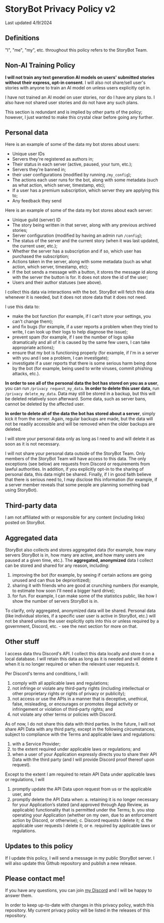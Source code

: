 # StoryBot Privacy Policy v2

Last updated 4/9/2024

## Definitions

"I", "me", "my", etc. throughout this policy refers to the StoryBot Team.

## Non-AI Training Policy

**I will not train any text generation AI models on users' submitted stories without their express, opt-in consent**. I will also not share/sell user's stories with anyone to train an AI model on unless users explicitly opt in.

I have not trained an AI model on user stories, nor do I have any plans to. I also have not shared user stories and do not have any such plans.

This section is redundant and is implied by other parts of the policy; however, I just wanted to make this crystal clear before going any further.

## Personal data

Here is an example of some of the data my bot stores about users:

- Unique user IDs
- Servers they're registered as authors in;
- Their status in each server (active, paused, your turn, etc.);
- Servers they're banned in;
- their user configurations (modified by running `/my_config`);
- The actions each user runs for the bot, along with some metadata (such as what action, which server, timestamp, etc);
- If a user has a premium subscription, which server they are applying this to;
- Any feedback they send

Here is an example of some of the data my bot stores about each server:

- Unique guild (server) ID
- The story being written in that server, along with any previous archived stories;
- Server configuration (modified by having an admin run `/config`);
- The status of the server and the current story (when it was last updated, the current user, etc.);
- Whether the server has a subscription and if so, which user has purchased the subscription;
- Actions taken in the server, along with some metadata (such as what action, which server, timestamp, etc);
- If the bot sends a message with a button, it stores the message id along with the server the button is for. It does not store the id of the user;
- Users and their author statuses (see above).

I collect this data via interactions with the bot. StoryBot will fetch this data whenever it is needed, but it does not store data that it does not need.

I use this data to:

- make the bot function (for example, if I can't store your settings, you can't change them);
- and fix bugs (for example, if a user reports a problem when they tried to write, I can look up their logs to help diagnose the issue);
- prevent spam (for example, if I see the number of logs spike dramatically and all of it is caused by the same few users, I can take appropriate actions);
- ensure that my bot is functioning properly (for example, if I'm in a server with you and I see a problem, I can investigate);
- investigate if a user reports that there is some serious harm being done by the bot (for example, being used to write viruses, commit phishing attacks, etc.).

**In order to see all of the personal data the bot has stored on you as a user**, you can run `/privacy request_my_data`. **In order to delete this user data**, run `/privacy delete_my_data`. Data may still be stored in a backup, but this will be deleted relatively soon afterward. Some data, such as server bans, cannot be deleted by the affected user.

**In order to delete all of the data the bot has stored about a server**, simply kick it from the server. Again, regular backups are made, but the data will not be readily accessible and will be removed when the older backups are deleted.

I will store your personal data only as long as I need to and will delete it as soon as it is not necessary.

I will not share your personal data outside of the StoryBot Team. Only members of the StoryBot Team will have access to this data. The only exceptions (see below) are requests from Discord or requirements from lawful authorities. In addition, if you explicitly opt-in to the sharing of personal data, this data might be shared. Finally, if I in good faith believe that there is serious need to, I may disclose this information (for example, if a server member reveals that some people are planning something bad using StoryBot).

## Third-party data

I am not affiliated with or responsible for any content (including links) posted on StoryBot.

## Aggregated data

StoryBot also collects and stores aggregated data (for example, how many servers StoryBot is in, how many are active, and how many users are paused at a given time, etc.). The __aggregated, anonymized__ data I collect can be stored and shared for any reason, including:

1. improving the bot (for example, by seeing if certain actions are going unused and can thus be deprioritized);
2. sharing it with friends who are good at crunching numbers (for example, to estimate how soon I'll need a bigger hard drive);
3. for fun. For example, I can make some of the statistics public, like how I show the number of servers StoryBot is in.

To clarify, only aggregated, anonymized data will be shared. Personal data (like individual stories, if a specific user user is active in StoryBot, etc.) will not be shared unless the user explicitly opts into this or unless required by a government, Discord, etc. - see the next section for more on that.

## Other stuff

I access data thru Discord's API. I collect this data locally and store it on a local database. I will retain this data as long as it is needed and will delete it when it is no longer required or when the relevant user requests it.

Per Discord's terms and conditions, I will:

1. comply with all applicable laws and regulations;
2. not infringe or violate any third-party rights (including intellectual or other proprietary rights or rights of privacy or publicity);
3. not access or use the APIs in a manner that is deceptive, unethical, false, misleading, or encourages or promotes illegal activity or infringement or violation of third-party rights; and 
4. not violate any other terms or policies with Discord.

As of now, I do not share this data with third parties. In the future, I will not share API Data with any third party, except in the following circumstances, subject to compliance with the Terms and applicable laws and regulations:

1. with a Service Provider;
2. to the extent required under applicable laws or regulations; and 
3. when a user of your Application expressly directs you to share their API Data with the third party (and I will provide Discord proof thereof upon request).

Except to the extent I am required to retain API Data under applicable laws or regulations, I will

1. promptly update the API Data upon request from us or the applicable user, and
2. promptly delete the API Data when:
  a. retaining it is no longer necessary for your Application’s stated (and approved through App Review, as applicable) functionality that is permitted under the Terms;
  b. you stop operating your Application (whether on my own, due to an enforcement action by Discord, or otherwise);
  c. Discord requests I delete it;
  d. the applicable user requests I delete it; or
  e. required by applicable laws or regulations.

## Updates to this policy

If I update this policy, I will send a message in my public StoryBot server. I will also update this Github repository and publish a new release.

## Please contact me!

If you have any questions, you can join [my Discord](https://discord.gg/a28VUkyrxp) and I will be happy to answer them.

In order to keep up-to-date with changes in this privacy policy, watch this repository. My current privacy policy will be listed in the releases of this repository.
